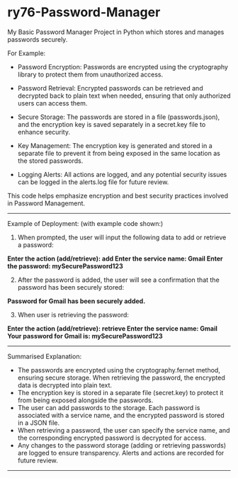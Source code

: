 # ry76-Password-Manager

My Basic Password Manager Project in Python which stores and manages passwords securely.

For Example:

- Password Encryption: Passwords are encrypted using the cryptography library to protect them from unauthorized access.

- Password Retrieval: Encrypted passwords can be retrieved and decrypted back to plain text when needed, ensuring that only authorized users can access them.

- Secure Storage: The passwords are stored in a file (passwords.json), and the encryption key is saved separately in a secret.key file to enhance security.

- Key Management: The encryption key is generated and stored in a separate file to prevent it from being exposed in the same location as the stored passwords.

- Logging Alerts: All actions are logged, and any potential security issues can be logged in the alerts.log file for future review.
  
  
This code helps emphasize encryption and best security practices involved in Password Management.
_________________________________________________________________________________________________________________________________________________________________________
Example of Deployment: (with example code shown:)
1. When prompted, the user will input the following data to add or retrieve a password:

**Enter the action (add/retrieve): add
Enter the service name: Gmail
Enter the password: mySecurePassword123**

2. After the password is added, the user will see a confirmation that the password has been securely stored:

**Password for Gmail has been securely added.**

3. When user is retrieving the password:

**Enter the action (add/retrieve): retrieve
Enter the service name: Gmail
Your password for Gmail is: mySecurePassword123**

_________________________________________________________________________________________________________________________________________________________________________
Summarised Explanation:

- The passwords are encrypted using the cryptography.fernet method, ensuring secure storage. When retrieving the password, the encrypted data is decrypted into plain text.
- The encryption key is stored in a separate file (secret.key) to protect it from being exposed alongside the passwords.
- The user can add passwords to the storage. Each password is associated with a service name, and the encrypted password is stored in a JSON file.
- When retrieving a password, the user can specify the service name, and the corresponding encrypted password is decrypted for access.
- Any changes to the password storage (adding or retrieving passwords) are logged to ensure transparency. Alerts and actions are recorded for future review.
_________________________________________________________________________________________________________________________________________________________________________
